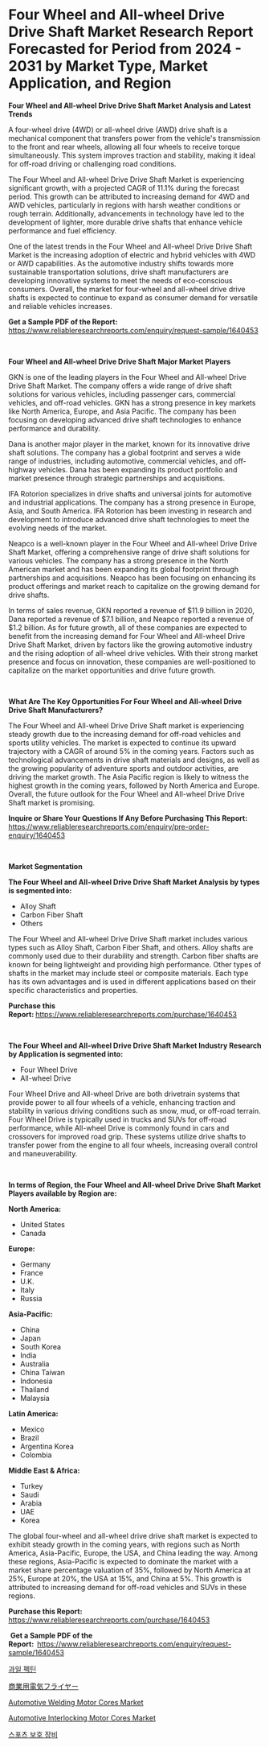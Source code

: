 <p><h1>Four Wheel and All-wheel Drive Drive Shaft Market Research Report Forecasted for Period from 2024 -  2031 by Market Type, Market Application, and Region</h1></p><p><strong>Four Wheel and All-wheel Drive Drive Shaft Market Analysis and Latest Trends</strong></p>
<p><p>A four-wheel drive (4WD) or all-wheel drive (AWD) drive shaft is a mechanical component that transfers power from the vehicle's transmission to the front and rear wheels, allowing all four wheels to receive torque simultaneously. This system improves traction and stability, making it ideal for off-road driving or challenging road conditions. </p><p>The Four Wheel and All-wheel Drive Drive Shaft Market is experiencing significant growth, with a projected CAGR of 11.1% during the forecast period. This growth can be attributed to increasing demand for 4WD and AWD vehicles, particularly in regions with harsh weather conditions or rough terrain. Additionally, advancements in technology have led to the development of lighter, more durable drive shafts that enhance vehicle performance and fuel efficiency.</p><p>One of the latest trends in the Four Wheel and All-wheel Drive Drive Shaft Market is the increasing adoption of electric and hybrid vehicles with 4WD or AWD capabilities. As the automotive industry shifts towards more sustainable transportation solutions, drive shaft manufacturers are developing innovative systems to meet the needs of eco-conscious consumers. Overall, the market for four-wheel and all-wheel drive drive shafts is expected to continue to expand as consumer demand for versatile and reliable vehicles increases.</p></p>
<p><strong>Get a Sample PDF of the Report:&nbsp;</strong> <a href="https://www.reliableresearchreports.com/enquiry/request-sample/1640453">https://www.reliableresearchreports.com/enquiry/request-sample/1640453</a></p>
<p>&nbsp;</p>
<p><strong>Four Wheel and All-wheel Drive Drive Shaft Major Market Players</strong></p>
<p><p>GKN is one of the leading players in the Four Wheel and All-wheel Drive Drive Shaft Market. The company offers a wide range of drive shaft solutions for various vehicles, including passenger cars, commercial vehicles, and off-road vehicles. GKN has a strong presence in key markets like North America, Europe, and Asia Pacific. The company has been focusing on developing advanced drive shaft technologies to enhance performance and durability.</p><p>Dana is another major player in the market, known for its innovative drive shaft solutions. The company has a global footprint and serves a wide range of industries, including automotive, commercial vehicles, and off-highway vehicles. Dana has been expanding its product portfolio and market presence through strategic partnerships and acquisitions.</p><p>IFA Rotorion specializes in drive shafts and universal joints for automotive and industrial applications. The company has a strong presence in Europe, Asia, and South America. IFA Rotorion has been investing in research and development to introduce advanced drive shaft technologies to meet the evolving needs of the market.</p><p>Neapco is a well-known player in the Four Wheel and All-wheel Drive Drive Shaft Market, offering a comprehensive range of drive shaft solutions for various vehicles. The company has a strong presence in the North American market and has been expanding its global footprint through partnerships and acquisitions. Neapco has been focusing on enhancing its product offerings and market reach to capitalize on the growing demand for drive shafts.</p><p>In terms of sales revenue, GKN reported a revenue of $11.9 billion in 2020, Dana reported a revenue of $7.1 billion, and Neapco reported a revenue of $1.2 billion. As for future growth, all of these companies are expected to benefit from the increasing demand for Four Wheel and All-wheel Drive Drive Shaft Market, driven by factors like the growing automotive industry and the rising adoption of all-wheel drive vehicles. With their strong market presence and focus on innovation, these companies are well-positioned to capitalize on the market opportunities and drive future growth.</p></p>
<p>&nbsp;</p>
<p><strong>What Are The Key Opportunities For Four Wheel and All-wheel Drive Drive Shaft Manufacturers?</strong></p>
<p><p>The Four Wheel and All-wheel Drive Drive Shaft market is experiencing steady growth due to the increasing demand for off-road vehicles and sports utility vehicles. The market is expected to continue its upward trajectory with a CAGR of around 5% in the coming years. Factors such as technological advancements in drive shaft materials and designs, as well as the growing popularity of adventure sports and outdoor activities, are driving the market growth. The Asia Pacific region is likely to witness the highest growth in the coming years, followed by North America and Europe. Overall, the future outlook for the Four Wheel and All-wheel Drive Drive Shaft market is promising.</p></p>
<p><strong>Inquire or Share Your Questions If Any Before Purchasing This Report:</strong> <a href="https://www.reliableresearchreports.com/enquiry/pre-order-enquiry/1640453">https://www.reliableresearchreports.com/enquiry/pre-order-enquiry/1640453</a></p>
<p>&nbsp;</p>
<p><strong>Market Segmentation</strong></p>
<p><strong>The Four Wheel and All-wheel Drive Drive Shaft Market Analysis by types is segmented into:</strong></p>
<p><ul><li>Alloy Shaft</li><li>Carbon Fiber Shaft</li><li>Others</li></ul></p>
<p><p>The Four Wheel and All-wheel Drive Drive Shaft market includes various types such as Alloy Shaft, Carbon Fiber Shaft, and others. Alloy shafts are commonly used due to their durability and strength. Carbon fiber shafts are known for being lightweight and providing high performance. Other types of shafts in the market may include steel or composite materials. Each type has its own advantages and is used in different applications based on their specific characteristics and properties.</p></p>
<p><strong>Purchase this Report:&nbsp;</strong><a href="https://www.reliableresearchreports.com/purchase/1640453">https://www.reliableresearchreports.com/purchase/1640453</a></p>
<p>&nbsp;</p>
<p><strong>The Four Wheel and All-wheel Drive Drive Shaft Market Industry Research by Application is segmented into:</strong></p>
<p><ul><li>Four Wheel Drive</li><li>All-wheel Drive</li></ul></p>
<p><p>Four Wheel Drive and All-wheel Drive are both drivetrain systems that provide power to all four wheels of a vehicle, enhancing traction and stability in various driving conditions such as snow, mud, or off-road terrain. Four Wheel Drive is typically used in trucks and SUVs for off-road performance, while All-wheel Drive is commonly found in cars and crossovers for improved road grip. These systems utilize drive shafts to transfer power from the engine to all four wheels, increasing overall control and maneuverability.</p></p>
<p>&nbsp;</p>
<p><strong>In terms of Region, the Four Wheel and All-wheel Drive Drive Shaft Market Players available by Region are:</strong></p>
<p>
    <p> <strong> North America: </strong>
        <ul>
            <li>United States</li>
            <li>Canada</li>
        </ul>
        </p> 
    <p> <strong> Europe: </strong>
        <ul>
            <li>Germany</li>
            <li>France</li>
            <li>U.K.</li>
            <li>Italy</li>
            <li>Russia</li>
        </ul>
        </p> 
    <p> <strong> Asia-Pacific: </strong>
        <ul>
            <li>China</li>
            <li>Japan</li>
            <li>South Korea</li>
            <li>India</li>
            <li>Australia</li>
            <li>China Taiwan</li>
            <li>Indonesia</li>
            <li>Thailand</li>
            <li>Malaysia</li>
        </ul>
        </p> 
    <p> <strong> Latin America: </strong>
        <ul>
            <li>Mexico</li>
            <li>Brazil</li>
            <li>Argentina Korea</li>
            <li>Colombia</li>
        </ul>
        </p> 
    <p> <strong> Middle East & Africa: </strong>
        <ul>
            <li>Turkey</li>
            <li>Saudi</li>
            <li>Arabia</li>
            <li>UAE</li>
            <li>Korea</li>
        </ul>
    </p>
    </p>
<p><p>The global four-wheel and all-wheel drive drive shaft market is expected to exhibit steady growth in the coming years, with regions such as North America, Asia-Pacific, Europe, the USA, and China leading the way. Among these regions, Asia-Pacific is expected to dominate the market with a market share percentage valuation of 35%, followed by North America at 25%, Europe at 20%, the USA at 15%, and China at 5%. This growth is attributed to increasing demand for off-road vehicles and SUVs in these regions.</p></p>
<p><strong>Purchase this Report: </strong><a href="https://www.reliableresearchreports.com/purchase/1640453">https://www.reliableresearchreports.com/purchase/1640453</a></p>
<p>&nbsp;<strong>Get a Sample PDF of the Report:&nbsp;&nbsp;</strong><a href="https://www.reliableresearchreports.com/enquiry/request-sample/1640453">https://www.reliableresearchreports.com/enquiry/request-sample/1640453</a></p>
<p><strong></strong></p>
<p><p><a href="https://medium.com/@fredheaney89056/%EA%B3%BC%EC%9D%BC-%ED%8E%99%ED%8B%B4-%EC%8B%9C%EC%9E%A5-%EB%B6%84%EC%84%9D-%EA%B8%80%EB%A1%9C%EB%B2%8C-%EC%82%B0%EC%97%85-%EC%A0%84%EB%A7%9D%EA%B3%BC-%EC%98%88%EC%B8%A1-2024%EB%85%84%EB%B6%80%ED%84%B0-2031%EB%85%84%EA%B9%8C%EC%A7%80-b3d03862b0e0">과일 펙틴</a></p><p><a href="https://medium.com/@donnaieme/%E5%95%86%E6%A5%AD%E7%94%A8%E9%9B%BB%E6%B0%97%E3%83%95%E3%83%A9%E3%82%A4%E3%83%A4%E3%83%BC%E5%B8%82%E5%A0%B4%E3%81%AE%E5%88%86%E6%9E%90%E3%81%A82024%E5%B9%B4%E3%81%8B%E3%82%892031%E5%B9%B4%E3%81%BE%E3%81%A7%E3%81%AE%E3%82%B5%E3%82%A4%E3%82%BA%E4%BA%88%E6%B8%AC-72d2aa8074ed">商業用電気フライヤー</a></p><p><a href="https://github.com/seekum/Market-Research-Report-List-1/blob/main/automotive-welding-motor-cores-market.md">Automotive Welding Motor Cores Market</a></p><p><a href="https://github.com/timeliteaut/Market-Research-Report-List-1/blob/main/automotive-interlocking-motor-cores-market.md">Automotive Interlocking Motor Cores Market</a></p><p><a href="https://medium.com/@fredheaney89056/%EC%8A%A4%ED%8F%AC%EC%B8%A0-%EB%B3%B4%ED%98%B8-%EC%9E%A5%EB%B9%84-%EC%8B%9C%EC%9E%A5-%EB%A9%94%ED%8A%B8%EB%A6%AD%EC%8A%A4-%ED%95%B4%EB%8F%85-%EC%8B%9C%EC%9E%A5-%EC%A0%90%EC%9C%A0%EC%9C%A8-%EB%8F%99%ED%96%A5-%EB%B0%8F-%EC%84%B1%EC%9E%A5-%EC%96%91%EC%8B%9D-dd3dc782a369">스포츠 보호 장비</a></p></p>